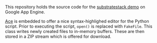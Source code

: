 This repository holds the source code for the [substratestack demo][app] on
Google App Engine.

[Ace][ace] is embedded to offer a nice syntax-highlighed editor for the Python 
script. Prior to executing the script, `open()` is replaced with `FakeFile`.
This class writes newly created files to in-memory buffers. These are then 
stored in a ZIP stream which is offered for download.

[ace]: http://ace.ajax.org/
[app]: https://substratestack.appspot.com/

